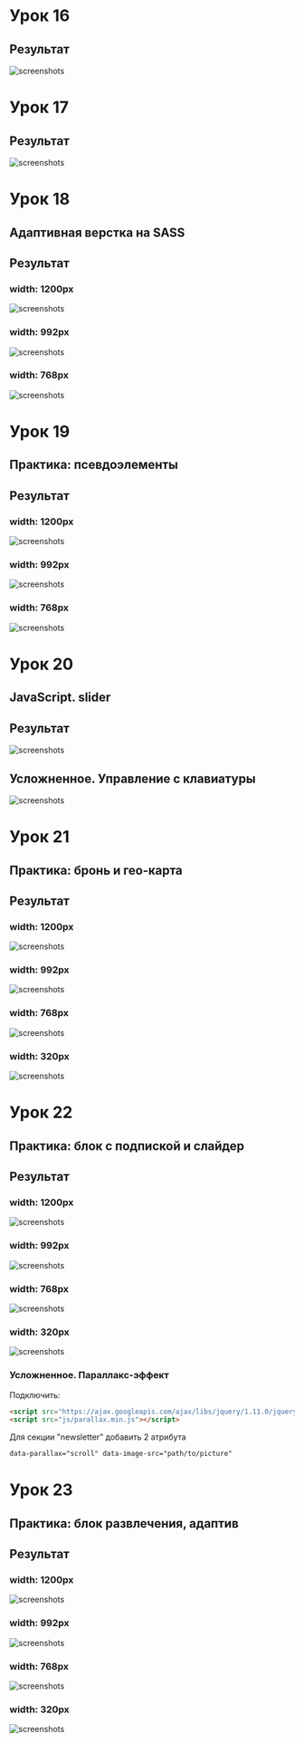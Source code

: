 # Урок 16
## Результат
![screenshots](src/img/readme-img/lesson-16.png "Результат")

# Урок 17
## Результат
![screenshots](src/img/readme-img/lesson-17.png "Результат")

# Урок 18
## Адаптивная верстка на SASS
## Результат
### width: 1200px
![screenshots](src/img/readme-img/lesson-18_width1200.png "width: 1200px")
### width: 992px
![screenshots](src/img/readme-img/lesson-18_width992.png "width: 992px")
### width: 768px
![screenshots](src/img/readme-img/lesson-18_width768.png "width: 768px")

# Урок 19
## Практика: псевдоэлементы
## Результат
### width: 1200px
![screenshots](src/img/readme-img/lesson-19_width1200.png "width: 1200px")
### width: 992px
![screenshots](src/img/readme-img/lesson-19_width992.png "width: 992px")
### width: 768px
![screenshots](src/img/readme-img/lesson-19_width768.png "width: 768px")

# Урок 20
## JavaScript. slider
## Результат
![screenshots](src/img/readme-img/lesson-20.jpg "width: 1200px slider")
## Усложненное. Управление с клавиатуры
![screenshots](src/img/readme-img/lesson-20_hard.jpg "Усложненное")

# Урок 21
## Практика: бронь и гео-карта
## Результат
### width: 1200px
![screenshots](src/img/readme-img/lesson-21_w1200.jpg "width: 1200px")
### width: 992px
![screenshots](src/img/readme-img/lesson-21_w992.jpg "width: 992px")
### width: 768px
![screenshots](src/img/readme-img/lesson-21_w768.jpg "width: 768px")
### width: 320px
![screenshots](src/img/readme-img/lesson-21_w320.jpg "width: 320px")

# Урок 22
## Практика: блок с подпиской и слайдер
## Результат
### width: 1200px
![screenshots](src/img/readme-img/lesson-22_w1200.jpg "width: 1200px")
### width: 992px
![screenshots](src/img/readme-img/lesson-22_w992.jpg "width: 992px")
### width: 768px
![screenshots](src/img/readme-img/lesson-22_w768.jpg "width: 768px")
### width: 320px
![screenshots](src/img/readme-img/lesson-22_w320.jpg "width: 320px")
### Усложненное. Параллакс-эффект
Подключить:
```html
<script src="https://ajax.googleapis.com/ajax/libs/jquery/1.11.0/jquery.min.js"></script>
<script src="js/parallax.min.js"></script>
```
Для секции "newsletter" добавить 2 атрибута 
```html
data-parallax="scroll" data-image-src="path/to/picture"
```

# Урок 23
## Практика: блок развлечения, адаптив
## Результат
### width: 1200px
![screenshots](src/img/readme-img/lesson-23_w1200.jpg "width: 1200px")
### width: 992px
![screenshots](src/img/readme-img/lesson-23_w992.jpg "width: 992px")
### width: 768px
![screenshots](src/img/readme-img/lesson-23_w768.jpg "width: 768px")
### width: 320px
![screenshots](src/img/readme-img/lesson-23_w320.jpg "width: 320px")

